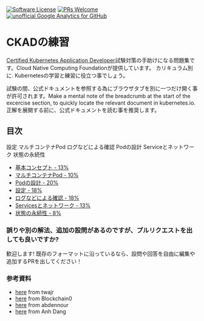 [![Software License](https://img.shields.io/badge/license-MIT-brightgreen.svg?style=flat-square)](LICENSE)
[![PRs Welcome](https://img.shields.io/badge/PRs-welcome-brightgreen.svg?style=flat-square)](http://makeapullrequest.com)
[![unofficial Google Analytics for GitHub](https://gaforgithub.azurewebsites.net/api?repo=CKAD-exercises)](https://github.com/dgkanatsios/gaforgithub)

# CKADの練習

[Certified Kubernetes Application Developer](https://www.cncf.io/certification/ckad/)試験対策の手助けになる問題集です。Cloud Native Computing Foundationが提供しています。 カリキュラム別に. Kubernetesの学習と練習に役立つ事でしょう。

試験の間、公式ドキュメントを参照する為にブラウザタブを別に一つだけ開く事が許可されます。Make a mental note of the breadcrumb at the start of the excercise section, to quickly locate the relevant document in kubernetes.io. 正解を展開する前に、公式ドキュメントを読む事を推奨します。

## 目次

設定
マルチコンテナPod
ログなどによる確認
Podの設計
Serviceとネットワーク
状態の永続性
- [基本コンセプト - 13%](a.core_concepts.md)
- [マルチコンテナPod - 10%](b.multi_container_pods.md)
- [Podの設計 - 20%](c.pod_design.md)
- [設定 - 18%](d.configuration.md)
- [ログなどによる確認 - 18%](e.observability.md)
- [Servicesとネットワーク - 13%](f.services.md)
- [状態の永続性 - 8%](g.state.md)

### 誤りや別の解法、追加の設問があるのですが、プルリクエストを出しても良いですか? 

歓迎します! 既存のフォーマットに沿っているなら、設問や回答を自由に編集や追加するPRを出してください！

### 参考資料

- [here](https://github.com/twajr/ckad-prep-notes) from twajr
- [here](https://www.reddit.com/r/kubernetes/comments/9uydc1/passed_the_ckad_special_thanks_to_the_linux/) from Blockchain0
- [here](https://medium.com/devopslinks/my-story-towards-cka-ckad-and-some-tips-daf495e711a9) from abdennour
- [here](https://medium.com/chotot-techblog/tips-tricks-to-pass-certified-kubernetes-application-developer-ckad-exam-67c9e1b32e6e) from Anh Dang
